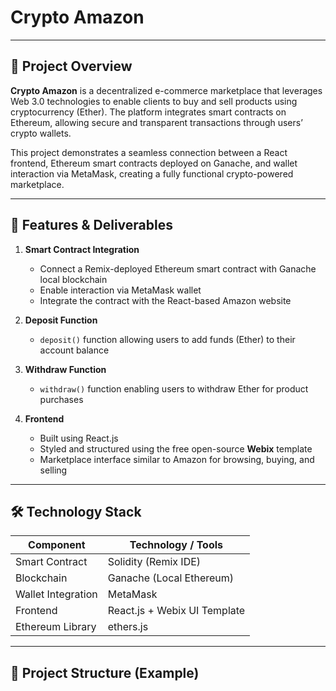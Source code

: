 # Crypto Amazon

---

## 🚀 Project Overview

**Crypto Amazon** is a decentralized e-commerce marketplace that leverages Web 3.0 technologies to enable clients to buy and sell products using cryptocurrency (Ether). The platform integrates smart contracts on Ethereum, allowing secure and transparent transactions through users’ crypto wallets.

This project demonstrates a seamless connection between a React frontend, Ethereum smart contracts deployed on Ganache, and wallet interaction via MetaMask, creating a fully functional crypto-powered marketplace.

---

## 🎯 Features & Deliverables

1. **Smart Contract Integration**  
   - Connect a Remix-deployed Ethereum smart contract with Ganache local blockchain  
   - Enable interaction via MetaMask wallet  
   - Integrate the contract with the React-based Amazon website  

2. **Deposit Function**  
   - `deposit()` function allowing users to add funds (Ether) to their account balance  

3. **Withdraw Function**  
   - `withdraw()` function enabling users to withdraw Ether for product purchases  

4. **Frontend**  
   - Built using React.js  
   - Styled and structured using the free open-source **Webix** template  
   - Marketplace interface similar to Amazon for browsing, buying, and selling  

---

## 🛠 Technology Stack

| Component          | Technology / Tools          |
|--------------------|-----------------------------|
| Smart Contract      | Solidity (Remix IDE)         |
| Blockchain         | Ganache (Local Ethereum)     |
| Wallet Integration | MetaMask                    |
| Frontend           | React.js + Webix UI Template |
| Ethereum Library   | ethers.js                    |

---

## 📁 Project Structure (Example)

